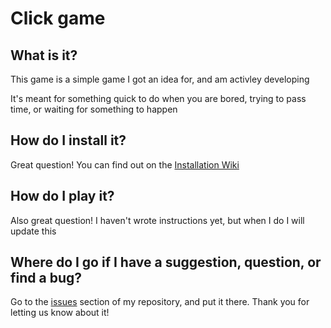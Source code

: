 # Click game

## What is it?

This game is a simple game I got an idea for, and am activley developing

It's meant for something quick to do when you are bored, trying to pass time, or waiting for something to happen

## How do I install it?

Great question! You can find out on the [Installation Wiki](https://github.com/OfficialAwesomeDude/clicking-game/wiki/Installation)

## How do I play it?

Also great question! I haven't wrote instructions yet, but when I do I will update this

## Where do I go if I have a suggestion, question, or find a bug?

Go to the [issues](https://github.com/OfficialAwesomeDude/clicking-game/issues) section of my repository, and put it there. Thank you for letting us know about it!
